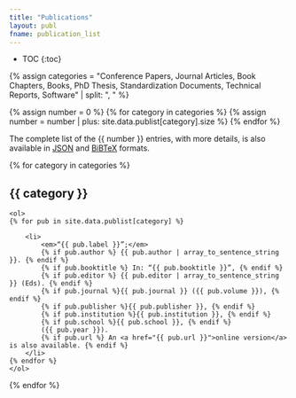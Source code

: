 ```yaml
---
title: "Publications"
layout: publ
fname: publication_list
---
```


* TOC
{:toc}

{% assign categories = "Conference Papers, Journal Articles, Book Chapters, Books, PhD Thesis, Standardization Documents, Technical Reports, Software" | split: ", " %}

{% assign number = 0 %}
{% for category in categories %}
    {% assign number = number | plus: site.data.publist[category].size %}
{% endfor %}

The complete list of the {{ number }} entries, with more details, is also available in <a href="data/publist.json">JSON</a> and <a href="data/publist.bib">BiBTeX</a> formats.

<div>
{% for category in categories %}
    <h2> {{ category }} </h2>

    <ol>
    {% for pub in site.data.publist[category] %}

        <li>
            <em>“{{ pub.label }}”;</em> 
            {% if pub.author %} {{ pub.author | array_to_sentence_string }}. {% endif %}
            {% if pub.booktitle %} In: “{{ pub.booktitle }}”, {% endif %}
            {% if pub.editor %} {{ pub.editor | array_to_sentence_string }} (Eds). {% endif %}
            {% if pub.journal %}{{ pub.journal }} ({{ pub.volume }}), {% endif %}
            {% if pub.publisher %}{{ pub.publisher }}, {% endif %}
            {% if pub.institution %}{{ pub.institution }}, {% endif %}
            {% if pub.school %}{{ pub.school }}, {% endif %}
            ({{ pub.year }}).
            {% if pub.url %} An <a href="{{ pub.url }}">online version</a> is also available. {% endif %}
        </li>
    {% endfor %}
    </ol>
{% endfor %}
</div>
